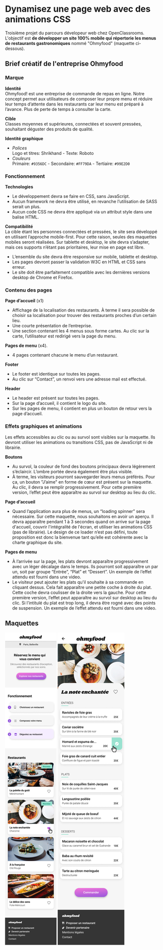 # Dynamisez une page web avec des animations CSS
Troisième projet du parcours dévelopeur web chez OpenClassrooms. 
L'objectif est __de développer un site 100% mobile qui répertorie les menus de restaurants gastronomiques__ nommé "Ohmyfood" (maquette ci-dessous).

## Brief créatif de l'entreprise Ohmyfood

### Marque
__Identité__   
Ohmyfood! est une entreprise de commande de repas en ligne. Notre concept permet aux
utilisateurs de composer leur propre menu et réduire leur temps d’attente dans les
restaurants car leur menu est préparé à l’avance. Plus de perte de temps à consulter la carte.

__Cible__   
Classes moyennes et supérieures, connectées et souvent pressées, souhaitant déguster des
produits de qualité.

__Identité graphique__   
- *Polices*   
Logo et titres: Shrikhand - Texte: Roboto  
- *Couleurs*  
Primaire: `#9356DC` - Secondaire: `#FF79DA` - Tertiaire: `#99E2D0`

### Fonctionnement  
__Technologies__   
- Le développement devra se faire en CSS, sans JavaScript.  
- Aucun framework ne devra être utilisé, en revanche l’utilisation de SASS serait un plus.  
- Aucun code CSS ne devra être appliqué via un attribut style dans une balise HTML.  

__Compatibilité__   
La cible étant les personnes connectées et pressées, le site sera développé en utilisant l’approche mobile-first. Pour cette raison, seules des maquettes mobiles seront réalisées. Sur tablette et desktop, le site devra s’adapter, mais ces supports n’étant pas prioritaires, leur mise en page est libre.  
- L’ensemble du site devra être responsive sur mobile, tablette et desktop.  
- Les pages devront passer la validation W3C en HTML et CSS sans erreur.  
- Le site doit être parfaitement compatible avec les dernières versions desktop de Chrome et Firefox.  

### Contenu des pages

__Page d’accueil__ (x1)   
- Affichage de la localisation des restaurants. À terme il sera possible de choisir sa localisation pour trouver des restaurants proches d’un certain lieu.  
- Une courte présentation de l’entreprise.  
- Une section contenant les 4 menus sous forme cartes. Au clic sur la carte,
l’utilisateur est redirigé vers la page du menu.  

__Pages de menu__ (x4). 
- 4 pages contenant chacune le menu d’un restaurant.  
  
__Footer__   
- Le footer est identique sur toutes les pages.  
- Au clic sur “Contact”, un renvoi vers une adresse mail est effectué. 
 
__Header__  
- Le header est présent sur toutes les pages.  
- Sur la page d’accueil, il contient le logo du site.  
- Sur les pages de menu, il contient en plus un bouton de retour vers la page d’accueil. 

### Effets graphiques et animations  

Les effets accessibles au clic ou au survol sont visibles sur la maquette. Ils devront utiliser
les animations ou transitions CSS, pas de JavaScript ni de librairie. 

__Boutons__  
- Au survol, la couleur de fond des boutons principaux devra légèrement s’éclaircir. L’ombre portée devra également être plus visible.    
- À terme, les visiteurs pourront sauvegarder leurs menus préférés. Pour ça, un bouton "J’aime" en forme de cœur est présent sur la maquette. Au clic, il devra se remplir progressivement. Pour cette première version, l’effet peut être apparaître au survol sur desktop au lieu du clic.  

__Page d’accueil__   
- Quand l’application aura plus de menus, un “loading spinner” sera nécessaire. Sur cette maquette, nous souhaitons en avoir un aperçu. Il devra apparaître pendant 1 à 3 secondes quand on arrive sur la page d'accueil, couvrir l'intégralité de l'écran, et utiliser les animations CSS (pas de librairie). Le design de ce loader n’est pas défini, toute proposition est donc la bienvenue tant qu’elle est cohérente avec la charte graphique du site.  

__Pages de menu__
- À l’arrivée sur la page, les plats devront apparaître progressivement avec un léger décalage dans le temps. Ils pourront soit apparaître un par un, soit par groupe “Entrée”, “Plat” et “Dessert”. Un exemple de l’effet attendu est fourni dans une video.  
- Le visiteur peut ajouter les plats qu'il souhaite à sa commande en cliquant dessus. Cela fait apparaître une petite coche à droite du plat. Cette coche devra coulisser de la droite vers la gauche. Pour cette première version, l’effet peut apparaître au survol sur desktop au lieu du clic. Si l’intitulé du plat est trop long, il devra être rogné avec des points de suspension. Un exemple de l’effet attendu est fourni dans une video.  

## Maquettes

![image maquette accueil](./images/maquette_accueil.png) ![image maquette menu](./images/maquette_menu.png)
 

